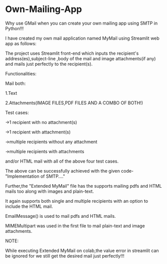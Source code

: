 # Own-Mailing-App
Why use GMail when you can create your own mailing app using SMTP in Python!!!

I have created my own mail application named MyMail using Streamlit web app as follows:

The project uses Streamlit front-end which inputs the recipient's address(es),subject-line ,body of the mail and image attachments(if any) and mails just perfectly to the recipient(s).

Functionalities:

Mail both:

1.Text

2.Attachments(IMAGE FILES,PDF FILES AND A COMBO OF BOTH!)

Test cases:

->1 recipient with no attachment(s) 

->1 recipient with attachment(s)

->multiple recipients without any attachment

->multiple recipients with attachments

and/or HTML mail with all of the above four test cases.

The above can be successfully achieved with the given code-"Implementation of SMTP...."

Further,the "Extended MyMail" file has the supports mailing pdfs and HTML mails too along with images and plain-text.

It again supports both single and multiple recipients with an option to include the HTML mail.

EmailMessage() is used to mail pdfs and HTML mails.

MIMEMultipart was used in the first file to mail plain-text and image attachments.

NOTE:

While executing Extended MyMail on colab,the value error in streamlit can be ignored for we still get the desired mail just perfectly!!!


